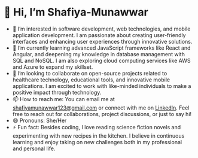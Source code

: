 # 👋 Hi, I’m Shafiya-Munawwar

- 👀 I’m interested in software development, web technologies, and mobile application development. I am passionate about creating user-friendly interfaces and enhancing user experiences through innovative solutions.
- 🌱 I’m currently learning advanced JavaScript frameworks like React and Angular, and deepening my knowledge in database management with SQL and NoSQL. I am also exploring cloud computing services like AWS and Azure to expand my skillset.
- 💞️ I’m looking to collaborate on open-source projects related to healthcare technology, educational tools, and innovative mobile applications. I am excited to work with like-minded individuals to make a positive impact through technology.
- 📫 How to reach me: You can email me at [shafiyamunawwar123@gmail.com](mailto:shafiyamunawwar123@gmail.com) or connect with me on [LinkedIn](https://www.linkedin.com/in/shafiya-munawwar-169439318?utm_source=share&utm_campaign=share_via&utm_content=profile&utm_medium=android_app). Feel free to reach out for collaborations, project discussions, or just to say hi!
- 😄 Pronouns: She/Her
- ⚡ Fun fact: Besides coding, I love reading science fiction novels and experimenting with new recipes in the kitchen. I believe in continuous learning and enjoy taking on new challenges both in my professional and personal life.

<!---
Shafiya-Munawwar/Shafiya-Munawwar is a ✨ special ✨ repository because its `README.md` (this file) appears on your GitHub profile.
You can click the Preview link to take a look at your changes.
--->
